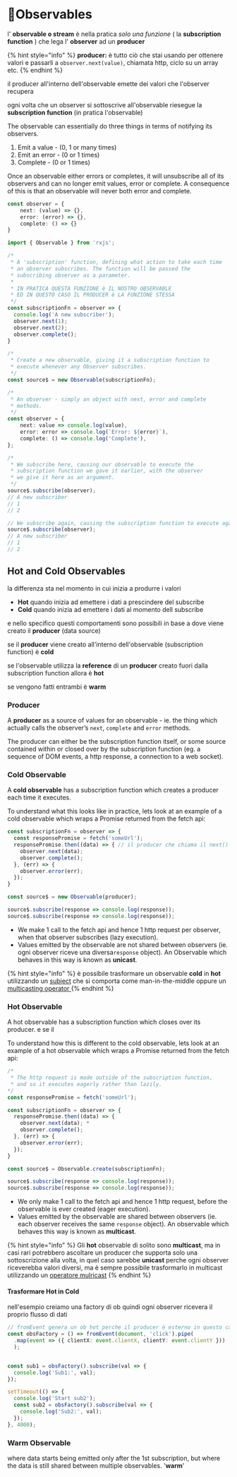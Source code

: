# 🚰Observables

l' **observable o stream** è nella pratica _solo una funzione_ \( la **subscription function** \) che lega l' **observer** ad un **producer**

{% hint style="info" %}
**producer:** è tutto ciò che stai usando per ottenere valori e passarli a `observer.next(value)`, chiamata http, ciclo su un array etc.
{% endhint %}

il producer all'interno dell'observable emette dei valori che l'observer recupera

ogni volta che un observer si sottoscrive all'observable riesegue la **subscription function**  \(in pratica l'observable\)

The observable can essentially do three things in terms of notifying its observers.

1. Emit a value - \(0, 1 or many times\)
2. Emit an error - \(0 or 1 times\)
3. Complete - \(0 or 1 times\)

Once an observable either errors or completes, it will unsubscribe all of its observers and can no longer emit values, error or complete. A consequence of this is that an observable will never both error and complete.

```typescript
const observer = {
    next: (value) => {},
    error: (error) => {},
    complete: () => {}
}
```

```typescript
import { Observable } from 'rxjs';

/*
 * A 'subscription' function, defining what action to take each time 
 * an observer subscribes. The function will be passed the 
 * subscribing observer as a parameter.
 *
 * IN PRATICA QUESTA FUNZIONE è IL NOSTRO OBSERVABLE
 * ED IN QUESTO CASO IL PRODUCER è LA FUNZIONE STESSA 
 */
const subscriptionFn = observer => {
  console.log('A new subscriber');
  observer.next(1);
  observer.next(2);
  observer.complete();
}

/*
 * Create a new observable, giving it a subscription function to 
 * execute whenever any Observer subscribes.
 */
const source$ = new Observable(subscriptionFn);

/*
 * An observer - simply an object with next, error and complete
 * methods.
 */
const observer = {
    next: value => console.log(value),
    error: error => console.log(`Error: ${error}`),
    complete: () => console.log('Complete'),
};

/*
 * We subscribe here, causing our observable to execute the 
 * subscription function we gave it earlier, with the observer 
 * we give it here as an argument.
 */
source$.subscribe(observer);
// A new subscriber
// 1
// 2

// We subscribe again, causing the subscription function to execute again.
source$.subscribe(observer);
// A new subscriber
// 1
// 2
```

## Hot and Cold Observables <a id="hot-and-cold-observables"></a>

la differenza sta nel momento in cui inizia a produrre i valori

* **Hot** quando inizia ad emettere i dati a prescindere del subscribe
* **Cold** quando inizia ad emettere i dati al momento dell subscribe

e nello specifico questi comportamenti sono possibili in base a dove viene creato  il **producer** \(data source\) 

se il **producer** viene creato all'interno dell'observable \(subscription function\) è **cold**

se l'observable utilizza la **reference** di un **producer** creato fuori dalla subscription function allora è **hot**

se vengono fatti entrambi è **warm**

### **Producer**

A **producer** as a source of values for an observable - ie. the thing which actually calls the observer’s `next`, `complete` and `error` methods.

The producer can either be the subscription function itself, or some source contained within or closed over by the subscription function \(eg. a sequence of DOM events, a http response, a connection to a web socket\).

### Cold Observable <a id="cold-observable"></a>

A **cold observable** has a subscription function which creates a producer each time it executes.

To understand what this looks like in practice, lets look at an example of a cold observable which wraps a Promise returned from the fetch api:

```typescript
const subscriptionFn = observer => {
  const responsePromise = fetch('someUrl'); 
  responsePromise.then((data) => { // il producer che chiama il next()
    observer.next(data);
    observer.complete();
  }, (err) => {
    observer.error(err);
  });
}

const source$ = new Observable(producer);

source$.subscribe(response => console.log(response));
source$.subscribe(response => console.log(response));
```

* We make 1 call to the fetch api and hence 1 http request per observer, when that observer subscribes \(lazy execution\).
* Values emitted by the observable are not shared between observers \(ie. ogni observer riceve una diversa`response` object\). An Observable which behaves in this way is known as **unicast**.

{% hint style="info" %}
è possibile trasformare un observable **cold** in **hot** utilizzando un [subject](../subject/) che si comporta come man-in-the-middle oppure un [multicasting operator ](../operators/#multicasting-operators)
{% endhint %}

### Hot Observable <a id="hot-observable"></a>

A hot observable has a subscription function which closes over its producer. e se il 

To understand how this is different to the cold observable, lets look at an example of a hot observable which wraps a Promise returned from the fetch api:

```typescript
/*
 * The http request is made outside of the subscription function, 
 * and so it executes eagerly rather than lazily.
*/
const responsePromise = fetch('someUrl'); 

const subscriptionFn = observer => {
  responsePromise.then((data) => {
    observer.next(data); * 
    observer.complete();
  }, (err) => {
    observer.error(err);
  });
}

const source$ = Observable.create(subscriptionFn);

source$.subscribe(response => console.log(response));
source$.subscribe(response => console.log(response));
```

* We only make 1 call to the fetch api and hence 1 http request, before the observable is ever created \(eager execution\).
* Values emitted by the observable are shared between observers \(ie. each observer receives the same `response` object\). An observable which behaves this way is known as **multicast**.

{% hint style="info" %}
Gli **hot** observable  di solito sono **multicast**, ma in casi rari potrebbero ascoltare un producer che supporta solo una sottoscrizione alla volta, in quel caso sarebbe **unicast** perche ogni observer riceverebba valori diversi, ma è sempre possibile trasformarlo in multicast utilizzando un [operatore mulricast](../operators/#multicasting-operators) 
{% endhint %}

#### Trasformare Hot in Cold

nell'esempio creiamo una factory di ob quindi ogni observer ricevera il proprio flusso di dati

```typescript
// fromEvent genera un ob hot perche il producer è esterno in questo caso il click
const obsFactory = () => fromEvent(document, 'click').pipe(
  .map(event => ({ clientX: event.clientX, clientY: event.clientY }))
  );


const sub1 = obsFactory().subscribe(val => {
  console.log('Sub1:', val);
});

setTimeout(() => {
  console.log('Start sub2');
  const sub2 = obsFactory().subscribe(val => {
    console.log('Sub2:', val);
  });
}, 4000);
```

### Warm Observable

where data starts being emitted only after the 1st subscription, but where the data is still shared between multiple observables. '**warm**'

